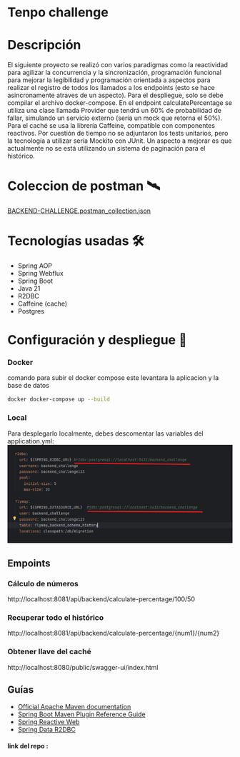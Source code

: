 # **Tenpo challenge**
# Descripción
El siguiente proyecto se realizó con varios paradigmas como la reactividad para agilizar la concurrencia y la sincronización,
programación funcional para mejorar la legibilidad y programación orientada a aspectos para realizar el registro de todos los llamados a los endpoints (esto se hace asincronamente atraves de un aspecto).
Para el despliegue, solo se debe compilar el archivo docker-compose.
En el endpoint calculatePercentage se utiliza una clase llamada Provider que tendrá un 60% de probabilidad de fallar, simulando un servicio externo (sería un mock que retorna el 50%).
Para el caché se usa la librería Caffeine, compatible con componentes reactivos.
Por cuestión de tiempo no se adjuntaron los tests unitarios, pero la tecnología a utilizar sería Mockito con JUnit.
Un aspecto a mejorar es que actualmente no se está utilizando un sistema de paginación para el histórico.

#  Coleccion de postman 🛰️
[BACKEND-CHALLENGE.postman_collection.json](BACKEND-CHALLENGE.postman_collection.json)

#  Tecnologías usadas 🛠️
* Spring AOP
* Spring Webflux
* Spring Boot
* Java 21 
* R2DBC
* Caffeine (cache)
* Postgres


#  Configuración y despliegue 🐋

### Docker
comando para subir el docker compose este levantara la aplicacion y la base de datos 

```sh
docker docker-compose up --build
```
### Local

Para desplegarlo localmente, debes descomentar las variables del application.yml:
![img_2.png](img_2.png)

## Empoints 

### Cálculo de números
http://localhost:8081/api/backend/calculate-percentage/100/50

### Recuperar todo el histórico
http://localhost:8081/api/backend/calculate-percentage/{num1}/{num2}

### Obtener llave del caché
http://localhost:8080/public/swagger-ui/index.html


## Guías

* [Official Apache Maven documentation](https://maven.apache.org/guides/index.html)
* [Spring Boot Maven Plugin Reference Guide](https://docs.spring.io/spring-boot/3.4.4/maven-plugin)
* [Spring Reactive Web](https://docs.spring.io/spring-boot/3.4.4/reference/web/reactive.html)
* [Spring Data R2DBC](https://docs.spring.io/spring-boot/3.4.4/reference/data/sql.html#data.sql.r2dbc)



#### link del repo : 